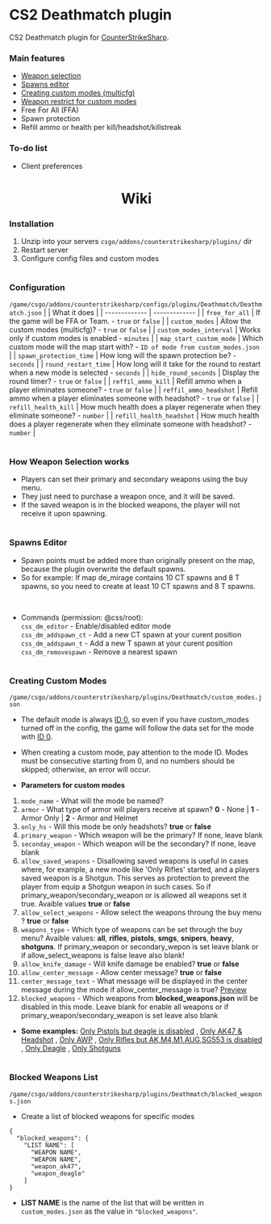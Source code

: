 # CS2 Deathmatch plugin
CS2 Deathmatch plugin for [CounterStrikeSharp](https://github.com/roflmuffin/CounterStrikeSharp).

### Main features
- [Weapon selection](#how-weapon-selection-works)
- [Spawns editor](#spawns-editor)
- [Creating custom modes (multicfg)](#creating-custom-modes)
- [Weapon restrict for custom modes](#blocked-weapons-list)
- Free For All (FFA)
- Spawn protection
- Refill ammo or health per kill/headshot/killstreak

### To-do list
- Client preferences

<h1 align="center">Wiki</h1>

### Installation
1. Unzip into your servers `csgo/addons/counterstrikesharp/plugins/` dir
2. Restart server
3. Configure config files and custom modes
<h1></h1>

### Configuration
```/game/csgo/addons/counterstrikesharp/configs/plugins/Deathmatch/Deathmatch.json```
|   | What it does |
| ------------- | ------------- |
| `free_for_all`  | If the game will be FFA or Team. - `true` or `false` |
| `custom_modes`  | Allow the custom modes (multicfg)? - `true` or `false` |
| `custom_modes_interval` | Works only if custom modes is enabled - `minutes` |
| `map_start_custom_mode` | Which custom mode will the map start with? - `ID of mode from custom_modes.json` |
| `spawn_protection_time` | How long will the spawn protection be? - `seconds` |
| `round_restart_time` | How long will it take for the round to restart when a new mode is selected - `seconds` |
| `hide_round_seconds` | Display the round timer? - `true` or `false` |
| `reffil_ammo_kill` | Refill ammo when a player eliminates someone? - `true` or `false` |
| `reffil_ammo_headshot` | Refill ammo when a player eliminates someone with headshot? - `true` or `false` |
| `refill_health_kill` | How much health does a player regenerate when they eliminate someone? - `number` |
| `refill_health_headshot` | How much health does a player regenerate when they eliminate someone with headshot? - `number` |
<h1></h1>

### How Weapon Selection works
- Players can set their primary and secondary weapons using the buy menu.
- They just need to purchase a weapon once, and it will be saved.
- If the saved weapon is in the blocked weapons, the player will not receive it upon spawning.
<h1></h1>

### Spawns Editor
- Spawn points must be added more than originally present on the map, because the plugin overwrite the default spawns.
- So for example: If map de_mirage contains 10 CT spawns and 8 T spawns, so you need to create at least 10 CT spawns and 8 T spawns.
<br>

- Commands (permission: @css/root): <br>
`css_dm_editor` - Enable/disabled editor mode<br>
`css_dm_addspawn_ct` - Add a new CT spawn at your curent position <br>
`css_dm_addspawn_t` - Add a new T spawn at your curent position<br>
`css_dm_removespawn` - Remove a nearest spawn
<h1></h1>

### Creating Custom Modes
```/game/csgo/addons/counterstrikesharp/plugins/Deathmatch/custom_modes.json```
- The default mode is always [ID 0](https://i.imgur.com/mbmiOF6.png), so even if you have custom_modes turned off in the config, the game will follow the data set for the mode with [ID 0](https://i.imgur.com/mbmiOF6.png).
- When creating a custom mode, pay attention to the mode ID. Modes must be consecutive starting from 0, and no numbers should be skipped; otherwise, an error will occur.

- <b>Parameters for custom modes</b>
1. `mode_name` - What will the mode be named?
2. `armor` - What type of armor will players receive at spawn? <b>0</b> - None | <b>1</b> - Armor Only | <b>2</b> - Armor and Helmet
3. `only_hs` - Will this mode be only headshots? <b>true</b> or <b>false</b>
4. `primary_weapon` - Which weapon will be the primary? If none, leave blank
5. `seconday_weapon` - Which weapon will be the secondary? If none, leave blank
6. `allow_saved_weapons` - Disallowing saved weapons is useful in cases where, for example, a new mode like 'Only Rifles' started, and a players saved weapon is a Shotgun. This serves as protection to prevent the player from equip a Shotgun weapon in such cases. So if primary_weapon/secondary_weapon or is allowed all weapons set it true. Avaible values <b>true</b> or <b>false</b>
7. `allow_select_weapons` - Allow select the weapons throung the buy menu ? <b>true</b> or <b>false</b>
8. `weapons_type` - Which type of weapons can be set through the buy menu? Avaible values: <b>all</b>, <b>rifles</b>, <b>pistols</b>, <b>smgs</b>, <b>snipers</b>, <b>heavy</b>, <b>shotguns</b>. If primary_weapon or secondary_wepon is set leave blank or if allow_select_weapons is false leave also blank!
9. `allow_knife_damage` - Will knife damage be enabled? <b>true</b> or <b>false</b>
10. `allow_center_message` - Allow center message? <b>true</b> or <b>false</b>
11. `center_message_text` - What message will be displayed in the center message during the mode if allow_center_message is true? [Preview](https://google.cz)
12. `blocked_weapons` - Which weapons from <b>blocked_weapons.json</b> will be disabled in this mode. Leave blank for enable all weapons or if primary_weapon/secondary_weapon is set leave also blank

- <b>Some examples:</b> [Only Pistols but deagle is disabled](https://github.com/NockyCZ/) , [Only AK47 & Headshot](https://github.com/NockyCZ/) , [Only AWP](https://github.com/NockyCZ/) , [Only Rifles but AK,M4,M1,AUG,SG553 is disabled](https://github.com/NockyCZ/) , [Only Deagle](https://github.com/NockyCZ/) , [Only Shotguns](https://github.com/NockyCZ/)
<h1></h1>

### Blocked Weapons List
```/game/csgo/addons/counterstrikesharp/plugins/Deathmatch/blocked_weapons.json```
- Create a list of blocked weapons for specific modes
```
{
  "blocked_weapons": {
    "LIST NAME": [
      "WEAPON NAME",
      "WEAPON NAME",
      "weapon_ak47",
      "weapon_deagle"
    ]
}
```
- <b>LIST NAME</b> is the name of the list that will be written in `custom_modes.json` as the value in `"blocked_weapons"`.
